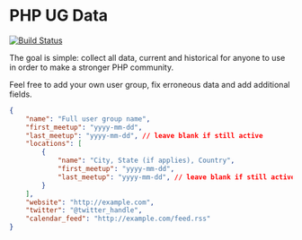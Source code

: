 # PHP UG Data

[![Build Status](https://travis-ci.org/afilina/phpug-data.svg?branch=master)](https://travis-ci.org/afilina/phpug-data)

The goal is simple: collect all data, current and historical for anyone to use in order to make a stronger PHP community.

Feel free to add your own user group, fix erroneous data and add additional fields.

```json
{
    "name": "Full user group name",
    "first_meetup": "yyyy-mm-dd",
    "last_meetup": "yyyy-mm-dd", // leave blank if still active
    "locations": [
        {
            "name": "City, State (if applies), Country",
            "first_meetup": "yyyy-mm-dd",
            "last_meetup": "yyyy-mm-dd", // leave blank if still active
        }
    ],
    "website": "http://example.com",
    "twitter": "@twitter_handle",
    "calendar_feed": "http://example.com/feed.rss"
}
```

